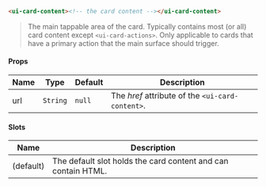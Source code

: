 ```html
<ui-card-content><!-- the card content --></ui-card-content>
```

> The main tappable area of the card. Typically contains most (or all) card content except `<ui-card-actions>`. Only applicable to cards that have a primary action that the main surface should trigger.

#### Props

| Name | Type     | Default | Description                                      |
| ---- | -------- | ------- | ------------------------------------------------ |
| url  | `String` | `null`  | The _href_ attribute of the `<ui-card-content>`. |

#### Slots

| Name      | Description                                                   |
| --------- | ------------------------------------------------------------- |
| (default) | The default slot holds the card content and can contain HTML. |
